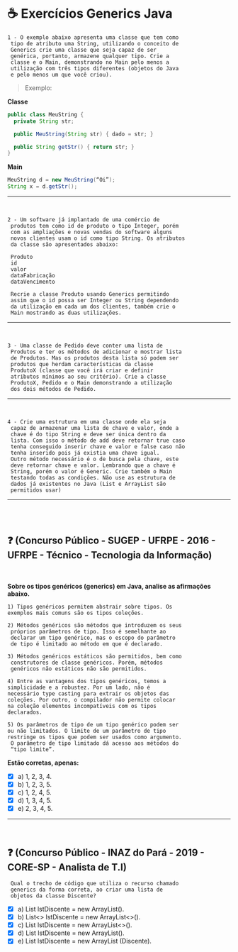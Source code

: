 # ☕ Exercícios Generics Java

    1 - O exemplo abaixo apresenta uma classe que tem como
     tipo de atributo uma String, utilizando o conceito de
     Generics crie uma classe que seja capaz de ser 
     genérica, portanto, armazene qualquer tipo. Crie a 
     classe e o Main, demonstrando no Main pelo menos a 
     utilização com três tipos diferentes (objetos do Java 
     e pelo menos um que você criou).
>Exemplo:

**Classe**

~~~JAVA
public class MeuString {
  private String str;

  public MeuString(String str) { dado = str; }

  public String getStr() { return str; }
}
~~~
**Main**
~~~java
MeuString d = new MeuString(“Oi”);
String x = d.getStr();
~~~

___
<br>

    2 - Um software já implantado de uma comércio de 
     produtos tem como id de produto o tipo Integer, porém 
     com as ampliações e novas vendas do software alguns 
     novos clientes usam o id como tipo String. Os atributos
     da classe são apresentados abaixo:

     Produto
     id
     valor
     dataFabricação
     dataVencimento

     Recrie a classe Produto usando Generics permitindo 
     assim que o id possa ser Integer ou String dependendo
     da utilização em cada um dos clientes, também crie o 
     Main mostrando as duas utilizações.


____
<br>

    3 - Uma classe de Pedido deve conter uma lista de 
     Produtos e ter os métodos de adicionar e mostrar lista
     de Produtos. Mas os produtos desta lista só podem ser
     produtos que herdam características da classe 
     ProdutoX (classe que você irá criar e definir 
     atributos mínimos ao seu critério). Crie a classe 
     ProdutoX, Pedido e o Main demonstrando a utilização 
     dos dois métodos de Pedido.
    
____
<br>

    4 - Crie uma estrutura em uma classe onde ela seja 
     capaz de armazenar uma lista de chave e valor, onde a 
     chave é do tipo String e deve ser única dentro da 
     lista. Com isso o método de add deve retornar true caso 
     tenha conseguido inserir chave e valor e false caso não
     tenha inserido pois já existia uma chave igual. 
     Outro método necessário é o de busca pela chave, este 
     deve retornar chave e valor. Lembrando que a chave é 
     String, porém o valor é Generic. Crie também o Main 
     testando todas as condições. Não use as estrutura de 
     dados já existentes no Java (List e ArrayList são 
     permitidos usar)
____
<br>
<br>

## ❓ (Concurso Público - SUGEP - UFRPE - 2016 - UFRPE - Técnico - Tecnologia da Informação)

<br>

 **Sobre os tipos genéricos (generics) em Java, analise as afirmações abaixo.**

    1) Tipos genéricos permitem abstrair sobre tipos. Os 
    exemplos mais comuns são os tipos coleções.

    2) Métodos genéricos são métodos que introduzem os seus
     próprios parâmetros de tipo. Isso é semelhante ao 
     declarar um tipo genérico, mas o escopo do parâmetro 
     de tipo é limitado ao método em que é declarado.

    3) Métodos genéricos estáticos são permitidos, bem como 
     construtores de classe genéricos. Porém, métodos 
     genéricos não estáticos não são permitidos.

    4) Entre as vantagens dos tipos genéricos, temos a 
    simplicidade e a robustez. Por um lado, não é 
    necessário type casting para extrair os objetos das 
    coleções. Por outro, o compilador não permite colocar 
    na coleção elementos incompatíveis com os tipos 
    declarados.

    5) Os parâmetros de tipo de um tipo genérico podem ser 
    ou não limitados. O limite de um parâmetro de tipo 
    restringe os tipos que podem ser usados como argumento.
     O parâmetro de tipo limitado dá acesso aos métodos do 
     “tipo limite”.

     
**Estão corretas, apenas:**
   
- [x] a) 1, 2, 3, 4. 
- [x] b) 1, 2, 3, 5.                    
- [x] c) 1, 2, 4, 5.                                
- [x] d) 1, 3, 4, 5.  
- [x] e) 2, 3, 4, 5.

____
<br>

## ❓ (Concurso Público - INAZ do Pará - 2019 - CORE-SP - Analista de T.I)

     Qual o trecho de código que utiliza o recurso chamado
     generics da forma correta, ao criar uma lista de 
     objetos da classe Discente?

- [x] a) List<Discente> lstDiscente = new ArrayList().
- [x] b) List<> lstDiscente = new ArrayList<>().
- [x] c) List<Discente> lstDiscente = new ArrayList<>().
- [x] d) List lstDiscente = new ArrayList<Discente>().
- [x] e) List<Discente> lstDiscente = new ArrayList (Discente).